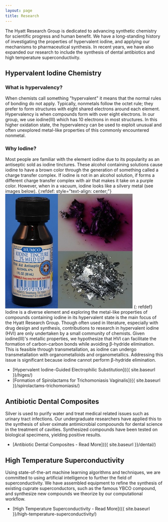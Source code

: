 ```yaml
---
layout: page
title: Research
---
```


The Hyatt Research Group is dedicated to advancing synthetic chemistry for scientific progress and human benefit. We have a long-standing history of investigating the properties of hypervalent iodine, and applying our mechanisms to pharmaceutical synthesis. In recent years, we have also expanded our research to include the synthesis of dental antibiotics and high temperature superconductivity.

## Hypervalent Iodine Chemistry

### What is hypervalency?

  When chemists call something "hypervalent" it means that the normal rules of bonding do not apply. Typically, nonmetals follow the octet rule; they prefer to form structures with eight shared electrons around each element. Hypervalency is when compounds form with over eight electrons. In our group, we use iodine(III) which has 10 electrons in most structures. In this higher oxidation state, the hypervalency can be used to exploit unusual and often unexplored metal-like properties of this commonly encountered nonmetal.

### Why Iodine?

  Most people are familiar with the element iodine due to its popularity as an antiseptic sold as iodine tinctures. These alcohol containing solutions cause iodine to have a brown color through the generation of something called a charge transfer complex. If iodine is not in an alcohol solution, if forms a different charge transfer complex with air that makes it take on a purple color. However, when in a vacuum, iodine looks like a silvery metal (see images below). 
{:refdef: style="text-align: center;"}
![Iodine Combo Image](/media/images/iodinecombo.jpg)
{: refdef}
  Iodine is a diverse element and exploring the metal-like properties of compounds containing iodine in its hypervalent state is the main focus of the Hyatt Research Group. Though often used in literature, especially with drug design and synthesis, contributions to research in hypervalent iodine (HVI) are only undertaken by a small community of chemists. 
  Given iodine(III)'s metallic properties, we hypothesize that HVI can facilitate the formation of carbon-carbon bonds while avoiding β-hydride elimination. This is feasible through transmetallation, as iodine can undergo transmetallation with organometalloids and organometallics. Addressing this issue is significant because iodine cannot perform β-hydride elimination.

* [Hypervalent Iodine-Guided Electrophilic Substitution]({{ site.baseurl }}/higes/)
* [Formation of Spirolactams for Trichomoniasis Vaginalis]({{ site.baseurl }}/spirolactams-trichomoniasis/)



## Antibiotic Dental Composites

 Silver is used to purify water and treat medical related issues such as urinary tract infections. Our undergraduate researchers have applied this to the synthesis of silver oximate antimicrobial compoounds for dental science in the treatment of cavities. Synthesized compounds have been tested on biological specimens, yielding positive results.

* [Antibiotic Dental Composites - Read More]({{ site.baseurl }}/dental/)

## High Temperature Superconductivity

Using state-of-the-art machine learning algorithms and techniques, we are committed to using artificial intelligence to further the field of superconductivity. We have assembled equipment to refine the synthesis of existing cuprate superconductors, such as the famous YBCO compound, and synthesize new compounds we theorize by our computational workflow.

* [High Temperature Superconductivity - Read More]({{ site.baseurl }}/high-temperature-superconductivity/)

